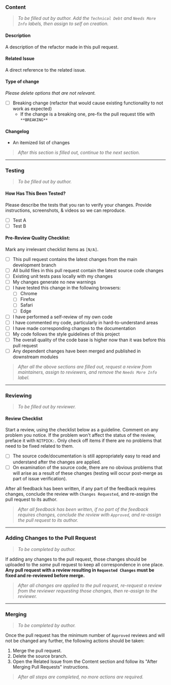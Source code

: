 
### Content
> _To be filled out by author. Add the `Technical Debt` and `Needs More Info` labels, then assign to self on creation._

#### **Description**
A description of the refactor made in this pull request.

#### **Related Issue**
A direct reference to the related issue.

#### **Type of change**
_Please delete options that are not relevant._

- [ ] Breaking change (refactor that would cause existing functionality to not work as expected)
  - If the change is a breaking one, pre-fix the pull request title with `**BREAKING** `

#### **Changelog**
- An itemized list of changes

> _After this section is filled out, continue to the next section._

---

### Testing
> _To be filled out by author._

#### **How Has This Been Tested?**

Please describe the tests that you ran to verify your changes. Provide instructions, screenshots, & videos so we can reproduce.

- [ ] Test A
- [ ] Test B

#### **Pre-Review Quality Checklist:**

Mark any irrelevant checklist items as `[N/A]`.

- [ ] This pull request contains the latest changes from the main development branch
- [ ] All build files in this pull request contain the latest source code changes
- [ ] Existing unit tests pass locally with my changes
- [ ] My changes generate no new warnings
- [ ] I have tested this change in the following browsers:
  - [ ] Chrome
  - [ ] Firefox
  - [ ] Safari
  - [ ] Edge
- [ ] I have performed a self-review of my own code
- [ ] I have commented my code, particularly in hard-to-understand areas
- [ ] I have made corresponding changes to the documentation
- [ ] My code follows the style guidelines of this project
- [ ] The overall quality of the code base is higher now than it was before this pull request
- [ ] Any dependent changes have been merged and published in downstream modules

> _After all the above sections are filled out, request a review from maintainers, assign to reviewers, and remove the `Needs More Info` label._

---

### Reviewing
> _To be filled out by reviewer._

#### **Review Checklist**
Start a review, using the checklist below as a guideline. Comment on any problem you notice. If the problem won't affect the status of the review, preface it with `NITPICK:`. Only check off items if there are no problems that need to be fixed related to them.
- [ ] The source code/documentation is still appropriately easy to read and understand after the changes are applied.
- [ ] On examination of the source code, there are no obvious problems that will arise as a result of these changes (testing will occur post-merge as part of issue verification).

After all feedback has been written, if any part of the feedback requires changes, conclude the review with `Changes Requested`, and re-assign the pull request to its author.

> _After all feedback has been written, if no part of the feedback requires changes, conclude the review with `Approved`, and re-assign the pull request to its author._

---

### Adding Changes to the Pull Request
> _To be completed by author._

If adding any changes to the pull request, those changes should be uploaded to the _same_ pull request to keep all correspondence in one place. **Any pull request with a review resulting in `Requested Changes` must be fixed and re-reviewed before merge.**

> _After all changes are applied to the pull request, re-request a review from the reviewer requesting those changes, then re-assign to the reviewer._

---

### Merging
> _To be completed by author._

Once the pull request has the minimum number of `Approved` reviews and will not be changed any further, the following actions should be taken:
1. Merge the pull request.
1. Delete the source branch.
1. Open the Related Issue from the Content section and follow its "After Merging Pull Requests" instructions.

> _After all steps are completed, no more actions are required._
